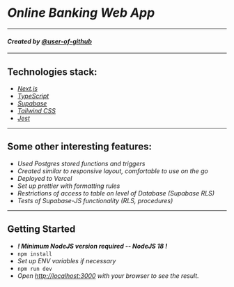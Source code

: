 # _Online Banking Web App_

---

#### _Created by [@user-of-github](github.com/user-of-github)_

---

## Technologies stack:

- _[Next.js](https://nextjs.org/)_
- _[TypeScript](https://www.typescriptlang.org/)_
- _[Supabase](https://supabase.com/)_
- _[Tailwind CSS](https://tailwindcss.com/)_
- _[Jest](https://jestjs.io/)_

---

## Some other interesting features:

- _Used Postgres stored functions and triggers_
- _Created similar to responsive layout, comfortable to use on the go_
- _Deployed to Vercel_
- _Set up prettier with formatting rules_
- _Restrictions of access to table on level of Database (Supabase RLS)_
- _Tests of Supabase-JS functionality (RLS, procedures)_

---

## Getting Started
- **_! Minimum NodeJS version required -- NodeJS 18 !_**
- `npm install`
- _Set up ENV variables if necessary_
- `npm run dev`
- _Open [http://localhost:3000](http://localhost:3000) with your browser to see the result._
